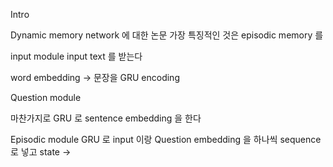 Intro

Dynamic memory network 에 대한 논문
가장 특징적인 것은 episodic memory 를 

input module
input text 를 받는다

word embedding -> 문장을 GRU encoding

Question module

마찬가지로 GRU 로 sentence embedding 을 한다


Episodic module
GRU 로 input 이랑 Question embedding 을 하나씩 sequence 로 넣고  state ->
